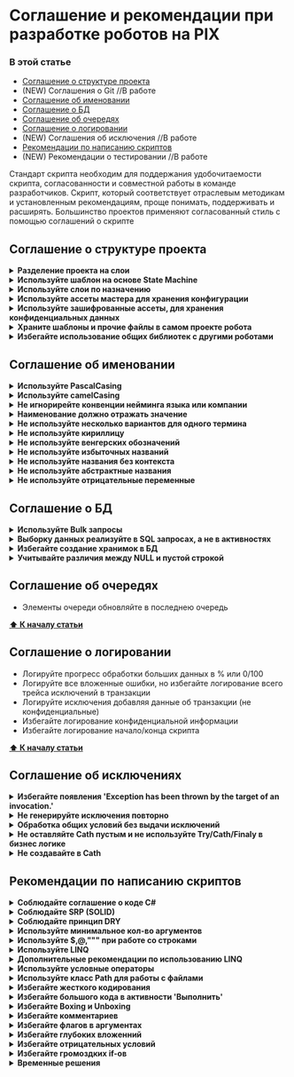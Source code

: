 # Соглашение и рекомендации при разработке роботов на PIX

### В этой статье

- [Соглашение о структуре проекта](#соглашение-о-структуре-проекта)
- (NEW) Соглашения о Git //В работе
- [Соглашение об именовании](#соглашение-об-именовании)
- [Соглашение о БД](#Cоглашение-о-БД)
- [Соглашение об очередях](#соглашение-об-очередях)
- [Соглашение о логировании](#Соглашение-о-логировании)
- (NEW) Соглашения об исключения //В работе
- [Рекомендации по написанию скриптов](#рекомендации-по-написанию-скриптов)
- (NEW) Рекомендации о тестировании //В работе

Стандарт скрипта необходим для поддержания удобочитаемости скрипта, согласованности и совместной работы в команде разработчиков. Скрипт, который соответствует отраслевым методикам и установленным рекомендациям, проще понимать, поддерживать и расширять. Большинство проектов применяют согласованный стиль с помощью соглашений о скрипте

## Соглашение о структуре проекта

<details>
    <summary><b>Разделение проекта на слои</b></summary>
Разбиение этого проекта на несколько слоев на основе обязанностей позволяет повысить удобство поддержки проекта

```console
├───Common (слой шаблонов и прочих файлов)
├───Helpers (слой независимых функций)
├───Infrastructure (слой работы с сервисами/интеграциями)
│   ├───DataBase (работа с бд)
│   ├───Mail (работа с почтой)
│   └───PIX Master API (работа с API мастера)
├───States (слой состояний)
│   ├───Init
│   │   └───Transactions
│   ├───GetSetTransaction
│   │   └───Transactions
│   ├───Process
│   │   └───Transactions
│   └───EndProcess
└───Tests (слой тестов)
    ├───IntegrationTests
    └───UnitTests
```

**[⬆ К началу статьи](#в-этой-статье)**

</details>

<details>
    <summary><b>Используйте шаблон на основе State Machine</b></summary>

[Список шаблонов](https://github.com/TheMrDJek/pix-templates)

**[⬆ К началу статьи](#в-этой-статье)**

</details>

<details>
    <summary><b>Используйте слои по назначению</b></summary>

Робот должен состоять минимум из 4 основных состояний:

<b>INIT</b>
-
Состояние INIT используется для инициализации робота, в этом блоке мы реализуем:
- Сброс ошибок
- Инициализация конфига
- Проверка доступов (доступ к бд, к папке, к api и так далее)
- Запуск и авторизация в приложение если мы работаем с UI
- Парсинг данных, если мы работаем не с очередями

<b>GET/SET TRANSACTION</b>
-
Состояние GET/SET TRANSACTION используется для получения транзакции* роботом, в этом
<br> блоке мы реализуем:
- Получение транзакции
- Обработка сигнала стоп из мастера

транзакция в роботе* - минимальный набор данных для обработки сущностей/домена.

Например:
- Если робот обрабатывает очередь, то транзакцией будет - элемент очереди
- Если робот обрабатывает письма, то транзакцией будет - письмо
- Если робот обрабатывает папку с файлами, то транзакцией будет - файл

<b>PROCESSING TRANSACTION</b>
-
Состояние PROCESSING TRANSACTION используется для обработки транзакции роботом, в этом блоке мы реализуем:
- Обработка транзакции

<b>ВАЖНО</b>

Не размазывайте бизнес логику связанную с транзакцией на другие состояние, 
<br>если нужно отправить письмо, сохранить значения, отправить отчет по транзакции,
<br>то все реализуем в этом состоянии и его ветках.

<b>END PROCESS</b>
-
Состояние END PROCESS используется для завершения робота, в этом блоке мы реализуем:
- Отключение соединений
- Закрытие приложений (если нужно, лучше оставлять по не закрытым что бы при <br>след запусках робота не тратить время на авторизацию и запуск самого приложения)
- Проверка ошибок
- Удаление временных папок

<b>ВАЖНО</b>

Не игнорирейте ошибки, если у вас в каком то состоянии произошла системная ошибка робот должен завершиться с ошибкой

**[⬆ К началу статьи](#в-этой-статье)**

</details>

<details>
    <summary><b>Используйте ассеты мастера для хранения конфигурации</b></summary>

Конфиг должен быть реализован с учетом использование ассетов только из мастера. 

Заполнение конфига из других место увеличивает кол-во зависимостей, плюс может приводить к ошибкам.

Например:
- excel файл не доступен
- потеря соединения с бд

**[⬆ К началу статьи](#в-этой-статье)**

</details>

<details>
    <summary><b>Используйте зашифрованные ассеты, для хранения конфиденциальных данных</b></summary>

УЗ, подключение и прочие чуствительные данные используемые 
в конфиге робота должны храниться в ассетах с типами:
- Защищенные данные
- Учетные данные для автороризации

**[⬆ К началу статьи](#в-этой-статье)**

</details>

<details>
    <summary><b>Храните шаблоны и прочие файлы в самом проекте робота</b></summary>

Не используйте сетевые, временные папки для хранения шаблонов. в PIX можно хранить подобные файлы в самом проекте робота

![alt text](/common/AddPatternFile.png)

**[⬆ К началу статьи](#в-этой-статье)**

</details>

<details>
    <summary><b>Избегайте использование общих библиотек с другими роботами</b></summary>

Использование общих Utils(кастомных) библиотек или скриптов с другими роботами приводит к зависимости робот друг от друга или других конфликтах

За частую если требуется внести изменения в библиотеку, то приходится вностить изменения в несколько роботов сразу, что приводит к увеличению трудозатрат и нарушению DRY.

В качестве решения, можно держать набор общих библитек, но после использования в проекте развивать отдельно в рамках одного проекта.

**[⬆ К началу статьи](#в-этой-статье)**

</details>

## Соглашение об именовании

<details>
    <summary><b>Используйте PascalCasing</b></summary>
Используйте регистр pascal (”PascalCasing”) и префиксы in, out, io при именовании параметров скрипта

**[⬆ К началу статьи](#в-этой-статье)**

</details>

<details>
    <summary><b>Используйте camelCasing</b></summary>
Используйте регистр camel (”camelCasing”) при именовании переменных в скриптах<p>

![camelCasing](/common/camelCasing.png)

**[⬆ К началу статьи](#в-этой-статье)**

</details>

<details>
    <summary><b>Не игнорирейте конвенции нейминга языка или компании</b></summary>
Мы должны знать общие правила нейминга в компании и своего языка программирования.
Наш код должен быть достаточно близок к индустрии, из которой будут приходить люди, чтобы его поддерживать и развивать.
В то же время в компании может быть своя прослойка правил,
чтобы поддержка большой кодовой базы была проще и инженеры могли легко переключаться между проектами.<p>

- [Правила и соглашения об именовании C#](https://learn.microsoft.com/ru-ru/dotnet/csharp/fundamentals/coding-style/identifier-names)

**[⬆ К началу статьи](#в-этой-статье)**

</details>

<details>
    <summary><b>Наименование должно отражать значение</b></summary>
Переменная — это какие-то данные, какое-то значение, но не стоит её так и называть.
Конкретизируйте. Что за значение мы хотим в ней хранить? Так и назовём переменную.<p>

![domainName](/common/domainName.png)

**[⬆ К началу статьи](#в-этой-статье)**

</details>

<details>
    <summary><b>Не используйте несколько вариантов для одного термина</b></summary>
Можно встретить варианты нейминга одних и тех же терминов,
поэтому лучше обговаривать найминг или вести глоссарий<p>

Примеры:<br>
> Поставщик: provider, supplier, vendor, contractor -> suplier<br>
> Заказчик: customer, client, consumer -> customer<br>
> Цена: price, rate, cost, pricing, worth -> price<br>
> Объем: volume, amount, size, bulk, quantity -> volume<br>
> Склад: warehouse, storage, store, storehouse -> storehouse

**[⬆ К началу статьи](#в-этой-статье)**

</details>

<details>
    <summary><b>Не используйте кириллицу</b></summary>
В языках программирования принятно писать используя ASCII Characters,
используя кириллицу появятся недопонимание со стороны других разработчиков и есть риск появления ошибок кодировки<p>

![ruCharts](/common/ruCharts.png)

**[⬆ К началу статьи](#в-этой-статье)**

</details>

<details>
    <summary><b>Не используйте венгерских обозначений</b></summary>
Венгерская нотация повторяет тип, который уже присутствует в объявлении.
Это бессмысленно, поскольку PIX Studio идентифицируют тип.<p>

![FixHungarianNotation](/common/FixHungarianNotation.png)

**[⬆ К началу статьи](#в-этой-статье)**

</details>

<details>
    <summary><b>Не используйте избыточных названий</b></summary>
В название добавляется тип переменной или избыточный префикс названия объекта.
В итоге мы читаем код как «добавлено дата время» или «корзина — айди корзины».<p>

![Context](/common/Context.png)

**[⬆ К началу статьи](#в-этой-статье)**

</details>

<details>
    <summary><b>Не используйте названия без контекста</b></summary>
Только благодаря значениям  мы поняли, что за source имеется в виду, в каком смысле употреблены state, status.
Без значений всё усложняется — придётся отвлекаться и уточнять, о чём идёт речь.<p>

![NotContext](/common/NotContext.png)

**[⬆ К началу статьи](#в-этой-статье)**

</details>

<details>
    <summary><b>Не используйте абстрактные названия</b></summary>
По названию свойств сложно догадаться, о чём идёт речь.
Почему бы не назвать свойства именем метрики, которую они несут?
Не нужно придумывать лишние обозначения, которые не применяются в реальной жизни.
<p>

*Например: переменная **checkAttachments** - абстрактное название, если дословно переводить получится "проверка вложений", из названия не понятно что переменная возвращает при наличие или отсутствие вложений. Лучше назвать **isWithAttachments** или **isAttchaments**, и нам сразу будет понятно что при наличии вложений будет возвращать **true***

![Abstract](/common/Abstract.png)

**[⬆ К началу статьи](#в-этой-статье)**

</details>

<details>
    <summary><b>Не используйте отрицательные переменные</b></summary>
Отрицательные переменные сложные в понимании, а если в коде есть не отрицательные переменные, то легко запутаться<p>

![NotVariables](/common/NotVariables.png)

**[⬆ К началу статьи](#в-этой-статье)**

</details>

## Cоглашение о БД

<details>
    <summary><b>Используйте Bulk запросы</b></summary>
При записи больших таблиц используйте bulk запросы, вместо циклов<p>

- достаточно одного запроса в БД
- быстреее чем простые запросы

|Кол-во записей|Обычный запрос (Insert)|Bulk-запрос (bulk insert)|
|-:|:-:|:-:|
|100|2 мс|1,9 мс|
|1 000|18 мс|8 мс|
|10 000|203 мс|76 мс|
|100 000|2,13 с|742 мс|
|1 000 000|21,56 с|8,3 с|

Тестовая таблица содержит 6 столбцов (Guid, string x2, int, decimal?, DateTime).<p>
Тест проводился локально по конфигурации:
- CPU INTEL i7-10510U с частотой 2,30 ГГц
- RAM DDR3 16 ГБ
- SSD SAMSUNG 512 ГБ

**[⬆ К началу статьи](#в-этой-статье)**

</details>

<details>
    <summary><b>Выборку данных реализуйте в SQL запросах, а не в активностях</b></summary>

- уменьшает потребление памяти (не надо тянуть всю таблицу в оперативку)
- увеличивает производительность

**[⬆ К началу статьи](#в-этой-статье)**

</details>

<details>
    <summary><b>Избегайте создание хранимок в БД</b></summary>

- уменьшает кол-во зависимостей (не надо поддерживать хранимки)
- увеличивает гибкость настройки робота
- упрощает поддержку скриптов

**[⬆ К началу статьи](#в-этой-статье)**

</details>

<details>
    <summary><b>Учитывайте различия между NULL и пустой строкой</b></summary>
При работе с БД, учитывайте различия между null и '', если значения нет то указывайте null.
Но если значение должно быть пустое (например результат распознавания вернул пустую строку) то в БД пишем ''

**[⬆ К началу статьи](#в-этой-статье)**

</details>

## Соглашение об очередях

- Элементы очереди обновляйте в последнею очередь

**[⬆ К началу статьи](#в-этой-статье)**

## Соглашение о логировании

- Логируйте прогресс обработки больших данных в % или 0/100
- Логируйте все вложенные ошибки, но избегайте логирование всего трейса исключений в транзакции
- Логируйте исключения добавляя данные об транзакции (не конфиденциальные)
- Избегайте логирование конфиденциальной информации
- Избегайте логирование начало/конца скрипта

**[⬆ К началу статьи](#в-этой-статье)**

## Соглашение об исключениях

<details>
    <summary><b>Избегайте появления 'Exception has been thrown by the target of an invocation.'</b></summary>

Некоторые ошибки в PIX выбрасывают исключение с текстом 'Exception has been thrown by the target of an invocation'. На самом деле, настоящая ошибка указана в InnerException данного исключения.

Пример вызова исключения NullReferenceException

![Exception1](/common/Exception1.png)

**[⬆ К началу статьи](#в-этой-статье)**

</details>

<details>
    <summary><b>Не генерируйте исключения повторно</b></summary>

// В работе

**[⬆ К началу статьи](#в-этой-статье)**

</details>

<details>
    <summary><b>Обработка общих условий без выдачи исключений</b></summary>

// В работе

**[⬆ К началу статьи](#в-этой-статье)**

</details>

<details>
    <summary><b>Не оставляйте Cath пустым и не используйте Try/Cath/Finaly в бизнес логике</b></summary>

// В работе

**[⬆ К началу статьи](#в-этой-статье)**

</details>

<details>
    <summary><b>Не создавайте в Cath </b></summary>

// В работе

**[⬆ К началу статьи](#в-этой-статье)**

</details>

## Рекомендации по написанию скриптов

<details>
    <summary><b>Соблюдайте соглашение о коде C#</b></summary>

Стандарт кода необходим для поддержания удобочитаемости кода, согласованности и совместной работы в команде разработчиков. Код, который соответствует отраслевым методикам и установленным рекомендациям, проще понимать, поддерживать и расширять. Большинство проектов применяют согласованный стиль с помощью соглашений о коде. И dotnet/docsdotnet/samples проекты не являются исключением. В этой серии статей вы узнаете о наших соглашениях по программированию и средствах, которые мы используем для их применения. Вы можете принять наши соглашения как есть или изменить их в соответствии с потребностями вашей команды.

[Общие соглашение о коде C#](https://learn.microsoft.com/ru-ru/dotnet/csharp/fundamentals/coding-style/coding-conventions)

**[⬆ К началу статьи](#в-этой-статье)**

</details>

<details>
    <summary><b>Соблюдайте SRP (SOLID)</b></summary>

SRP – принцип единой ответственности. Этот принцип означает, что каждый скрипт в вашем коде должен выполнять одну операцию.<p>

**[⬆ К началу статьи](#в-этой-статье)**

</details>

<details>
    <summary><b>Соблюдайте принцип DRY</b></summary>

DRY – Don’t repeat yourself (не повторяй себя). Всегда думайте о том, как можно переиспользовать тот или иной фрагмент скрипта. Что можно выделить в универсальный скрипт/функцию. Речь не идет о написании активностей - я имею в виду очень похожею логику, которая встречается в нескольких местах.

*Есть еще принипы KISS, YAGNI:<p>
KISS - Keep it simple, stupid («Сделай это проще, тупица») - "чем проще - тем лучше", но это не означает сделать быстро и кое как<p>
YAGNI - "тебе это не нужно", не прописывай функции, которые могут и не понадобиться в будущем*


**[⬆ К началу статьи](#в-этой-статье)**

</details>


<details>
    <summary><b>Используйте минимальное кол-во аргументов</b></summary>

- Меньше - лучше
- Если скрипт принимает слишком много аргументов, возможно он нарушает SRP
- Большое кол-во аргументов - проблемы с тестированием
- Большое кол-во аргументов возможно стоит завернуть в объект(например словарь)
<p>

**[⬆ К началу статьи](#в-этой-статье)**

</details>

<details>
    <summary><b>Используйте $,@,""" при работе со строками</b></summary>

- [Строковые литералы verbatim](https://learn.microsoft.com/ru-ru/dotnet/csharp/programming-guide/strings/#verbatim-string-literals)
- [Необработанные строковые литералы (Скоро появится в PIX)](https://learn.microsoft.com/ru-ru/dotnet/csharp/programming-guide/strings/#raw-string-literals)
- [Интерполяция строк](https://learn.microsoft.com/ru-ru/dotnet/csharp/programming-guide/strings/#string-interpolation)


**[⬆ К началу статьи](#в-этой-статье)**

</details>

<details>
    <summary><b>Используйте LINQ</b></summary>

Используйте LINQ вместо циклов и встроенных активностей при работе с коллекциями<p>

<b>Чек-лист По LINQ</b>
- Понимать разницу между IEnumerable и IQueryable
- Фильтровать (Where()) данные как можно раньше в цепочке вызовов.
- Извлекать (Select()) только нужные поля, а не всю сущность.
- Использовать Any() вместо Count() > 0 для проверки наличия элементов.
- Избегать многократных проходов по коллекции (повторных .Where(), .Select())
- Знать разницу между отложенным и немедленным выполнением.
- Не использовать Where().FirstOrDefault() – просто FirstOrDefault().
- Вызывать Where() перед Select(), а не наоборот.
- Использовать FirstOrDefault(predicate), если проверяется только одно значение.
- Использовать ?? для значений, которые могут быть null.
- Использовать DefaultIfEmpty() при GroupBy().
- Использовать Distinct() для уникальных значений.
- Использовать Union() для объединения без дубликатов.
- Использовать Except() и Intersect() для разницы между коллекциями.

<b>Плюсы</b>
- Компактный, умещается в одну активность
- Упрощает понимание запроса/алгоритма
- Гибкий, расширяемость и деревья выражений позволяют выполнить любой запрос 
- Наличие методы для паралельной обработки

<b>Минусы</b>
- Сложная отладка больших запросов
- Производительность (for > foreach > LINQ)

<b>Примеры:</b>

![UseLINQ](/common/UseLINQ.png)
![UseLINQ2](/common/UseLINQ2.png)

Исключения:
- При работе с внешними сервисами (файлы, почта, БД,UI)
- Большая бизнес логика

**[⬆ К началу статьи](#в-этой-статье)**

</details>

<details>
    <summary><b>Дополнительные рекомендации по использованию LINQ</b></summary>

<b>Избегайте повторной обаботки коллекции</b><br>
Повторный вызов методов LINQ, таких как Where, приводит к повторному перебору коллекции.<br>
<b>Решение:</b> кэшируйте результаты, если они используются несколько раз:
```csharp
var filtered = myCollection.Where(x => x.Age > 30).ToList(); // Выполняется один раз
var count = filtered.Count;
var average = filtered.Average(x => x.Salary);
```

<b>Избегайте использования Count для проверки на пустоту</b><br>
Count перебирает всю коллекцию, что замедляет выполнение.<br>
<b>Решение:</b> используйте Any() вместо Count():<br>
```csharp
if (myCollection.Any()) // Быстрее, чем myCollection.Count > 0
```

<b>Параллельное выполнение (PLINQ)</b><br>
Обработка больших коллекций может быть медленной.<br>
<b>Решение:</b> используйте PLINQ для параллельного выполнения:<br>
```csharp
var result = myCollection.AsParallel()
.Where(x => x.IsActive)
.ToList();
```

<b>Проекционная оптимизация (Select)</b><br>
Извлечение всех данных, когда требуется только несколько полей.<br>
<b>Решение:</b> Используйте Select для выборки только необходимых данных:<br>
```csharp
var names = myCollection.Select(x => x.Name).ToList();
```

<b>Фильтрация перед проекцией</b><br>
Проекция больших объёмов данных перед фильтрацией замедляет запрос.<br>
<b>Решение:</b> сначала фильтруйте, затем проецируйте:<br>
```csharp
var result = myCollection.Where(x => x.Age > 30)
.Select(x => x.Name)
.ToList();
```

**[⬆ К началу статьи](#в-этой-статье)**

</details>

<details>
    <summary><b>Используйте условные операторы</b></summary>

Использование условных операторов вместо встроенных if активностей, позволяют писать компактные и легко читаемый код

Операторы с условным ?. значением NULL и ?[]

![operator](/common/operator.png)

Тернарный условный оператор (?: оператор)

![operator2](/common/operator2.png)

в PIX контекстные значения, это свойства в C#, поэтому нельзя использовать out и ref напрямую

![operator2_2](/common/operator2_2.png)

Операторы объединения со значением NULL (?? И?? = операторы)

![operator3](/common/operator3.png)

Исключения:
- Большая бизнес-логика

![operatornotuse](/common/NotUseOperator.png)

**[⬆ К началу статьи](#в-этой-статье)**

</details>

<details>
    <summary><b>Используйте класс Path для работы с файлами</b></summary>

Используйте методы из класса Path для работы с файлами:

Например:

- Path.Combine() - объеденяет две строки в путь
- Path.GetExtensions() - Возвращает расширения файла
- PathGetFileName() - Возвращает имя файла и расширение
- Path.GetFullPath() - Возвращает абсолютный путь
- Path.GetTempPath() - Возвращает путь к временной папке <br>
(особено важно использовать вместо созданий временных папок в хард код путях)
- Path.GetTempFileName() - Создает уникальный временный файл


**[⬆ К началу статьи](#в-этой-статье)**

</details>

<details>
    <summary><b>Избегайте жесткого кодирования</b></summary>

Жесткое кодирование - это практика разработки программного обеспечения, заключающаяся в встраивании данных непосредственно в исходный код программы.

Например:
- Строка подключения к БД
- Учетные записи
- URL
- Пути к папкам
- Id объектов
- Адреса почтовых ящиков
- Параметры конфигурации робота

Все эти данные должны находиться в конфиге или получать из вне (бд и прочие хранилища)

![activity](/common/UseCSharp.png)

**[⬆ К началу статьи](#в-этой-статье)**

</details>

<details>
    <summary><b>Избегайте большого кода в активности 'Выполнить'</b></summary>

Использование большого кода в данной активности приводит к усложнению отладки, т.к. нет возможности отладить код (нет точки остановки, не возможно просматривать контекст) внутри этой активности.

Лучше разбить код на несколько активностей, или полностью отойти от нее.

![activity](/common/UseCSharp.png)

**[⬆ К началу статьи](#в-этой-статье)**

</details>

<details>
    <summary><b>Избегайте Boxing и Unboxing</b></summary>

По сравнению с простыми операциями присваивания операции упаковки и распаковки являются весьма затратными процессами с точки зрения вычислений. При выполнении упаковки типа значения необходимо создать и разместить новый объект. Объем вычислений при выполнении операции распаковки, хотя и в меньшей степени, но тоже весьма значителен.

[Источник (Microsoft)](https://learn.microsoft.com/ru-ru/dotnet/csharp/programming-guide/types/boxing-and-unboxing#performance)

**[⬆ К началу статьи](#в-этой-статье)**

</details>

<details>
    <summary><b>Избегайте комментариев</b></summary>
Комментарии не нужны, пишите самодокументируемый код.
Если комментарии необходимы, стоит задуматься об чистоте кода<p>

Исключения:
- TODO
- Поведения, противоречащее логике

**[⬆ К началу статьи](#в-этой-статье)**

</details>

<details>
    <summary><b>Избегайте флагов в аргументах</b></summary>
Флаг указывает на то, что у метода есть несколько функций. Лучше всего, если у метода есть только одна функция (принцип SRP). Разделите метод на две части, если логический параметр добавляет к методу несколько функций.

- упрощает поддержку
- упрощает модульное тестирование

Например вместо CreateFile → CreateFile, CreateTempFile

**[⬆ К началу статьи](#в-этой-статье)**

</details>

<details>
    <summary><b>Избегайте глубоких вложенний</b></summary>
Добавить

**[⬆ К началу статьи](#в-этой-статье)**

</details>

</details>

<details>
    <summary><b>Избегайте отрицательных условий</b></summary>
Добавить

**[⬆ К началу статьи](#в-этой-статье)**

</details>

<details>
    <summary><b>Избегайте громоздких if-ов</b></summary>
Добавить

**[⬆ К началу статьи](#в-этой-статье)**

</details>

<details>
    <summary><b>Временные решения</b></summary>

- Если скрипт часто вызывается, замените его на контейнер (пока не решится вопрос логами)

**[⬆ К началу статьи](#в-этой-статье)**

</details>
